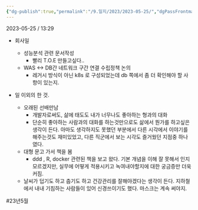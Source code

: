 ```yaml
---
{"dg-publish":true,"permalink":"/9.일지/2023/2023-05-25/","dgPassFrontmatter":true,"noteIcon":""}
---
```




2023-05-25 / 13:29 

- 회사일
	- 성능분석 관련 문서작성
		- 빨리 T.O.E 만들고싶다..
	- WAS <-> DB간 네트워크 구간 연결 수립정책 논의
		- 레거시 방식이 아닌 k8s 로 구성되었는데 db 쪽에서 좀 더 확인해야 할 사항이 있는지.

- 일 이외의 한 것.
	- 오래된 선배만남
		- 개발자로써도, 삶에 태도도 내가 너무나도 좋아하는 형과의 대화
		- 단순히 좋아하는 사람과의 대화를 하는것만으로도 삶에서 뭔가를 하고싶은 생각이 든다. 아마도 생각하지도 못했던 부분에서 다른 시각에서 이야기를 해주는것도 재미있었고, 다른 직군에서 보는 시각도 즐거웠던 지점중 하나였다.
	- 대형 문고 가서 책을 봄
		- ddd , R, docker 관련된 책을 보고 왔다. 기본 개념을 이해 잘 못해서 인지 모르겠지만, 실무에 어떻게 적용시키고 녹여내야할지에 대한 궁금증만 더욱 커짐.
	- 날씨가 덥기도 하고 춥기도 하고 건강관리를 잘해야겠다는 생각이 든다. 지하철에서 내내 기침하는 사람들이 있어 신경쓰이기도 했다. 마스크는 계속 써야지.

#23년5월 